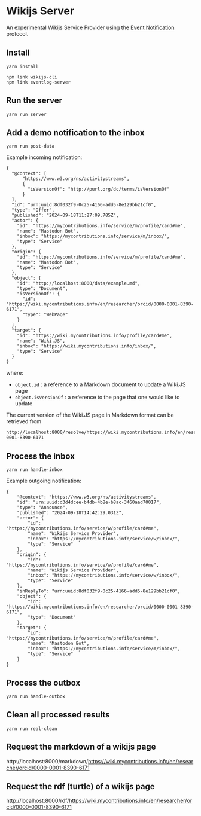 # Wikijs Server

An experimental Wikijs Service Provider using the [Event Notification](https://www.eventnotifications.net) protocol.

## Install

```
yarn install
```

```
npm link wikijs-cli
npm link eventlog-server
```

## Run the server

```
yarn run server
```

## Add a demo notification to the inbox 

```
yarn run post-data
```

Example incoming notification:

```
{
  "@context": [
      "https://www.w3.org/ns/activitystreams",
      {
        "isVersionOf": "http://purl.org/dc/terms/isVersionOf"
      }
  ],
  "id": "urn:uuid:8df032f9-0c25-4166-add5-8e129bb21cf0",
  "type": "Offer",
  "published": "2024-09-18T11:27:09.785Z",
  "actor": {
    "id": "https://mycontributions.info/service/m/profile/card#me",
    "name": "Mastodon Bot",
    "inbox": "https://mycontributions.info/service/m/inbox/",
    "type": "Service"
  },
  "origin": {
    "id": "https://mycontributions.info/service/m/profile/card#me",
    "name": "Mastodon Bot",
    "type": "Service"
  },
  "object": {
    "id": "http://localhost:8000/data/example.md",
    "type": "Document",
    "isVersionOf": {
      "id": "https://wiki.mycontributions.info/en/researcher/orcid/0000-0001-8390-6171",
      "type": "WebPage"
    }
  },
  "target": {
    "id": "https://wiki.mycontributions.info/profile/card#me",
    "name": "Wiki.JS",
    "inbox": "https://wiki.mycontributions.info/inbox/",
    "type": "Service"
  }
}
```

where:

  - `object.id` : a reference to a Markdown document to update a Wiki.JS page
  - `object.isVersionOf` : a reference to the page that one would like to update
  
The current version of the Wiki.JS page in Markdown format can be retrieved from

```
http://localhost:8000/resolve/https://wiki.mycontributions.info/en/researcher/orcid/0000-0001-8390-6171
```

## Process the inbox

```
yarn run handle-inbox
```

Example outgoing notification:

```
{
    "@context": "https://www.w3.org/ns/activitystreams",
    "id": "urn:uuid:d3d4dcee-b4db-4b8e-b8ac-3460aad70017",
    "type": "Announce",
    "published": "2024-09-18T14:42:29.031Z",
    "actor": {
        "id": "https://mycontributions.info/service/w/profile/card#me",
        "name": "Wikijs Service Provider",
        "inbox": "https://mycontributions.info/service/w/inbox/",
        "type": "Service"
    },
    "origin": {
        "id": "https://mycontributions.info/service/w/profile/card#me",
        "name": "Wikijs Service Provider",
        "inbox": "https://mycontributions.info/service/w/inbox/",
        "type": "Service"
    },
    "inReplyTo": "urn:uuid:8df032f9-0c25-4166-add5-8e129bb21cf0",
    "object": {
        "id": "https://wiki.mycontributions.info/en/researcher/orcid/0000-0001-8390-6171",
        "type": "Document"
    },
    "target": {
        "id": "https://mycontributions.info/service/m/profile/card#me",
        "name": "Mastodon Bot",
        "inbox": "https://mycontributions.info/service/m/inbox/",
        "type": "Service"
    }
}
```

## Process the outbox

```
yarn run handle-outbox
```

## Clean all processed results

```
yarn run real-clean
```

## Request the markdown of a wikijs page

http://localhost:8000/markdown/https://wiki.mycontributions.info/en/researcher/orcid/0000-0001-8390-6171

## Request the rdf (turtle) of a wikijs page

http://localhost:8000/rdf/https://wiki.mycontributions.info/en/researcher/orcid/0000-0001-8390-6171